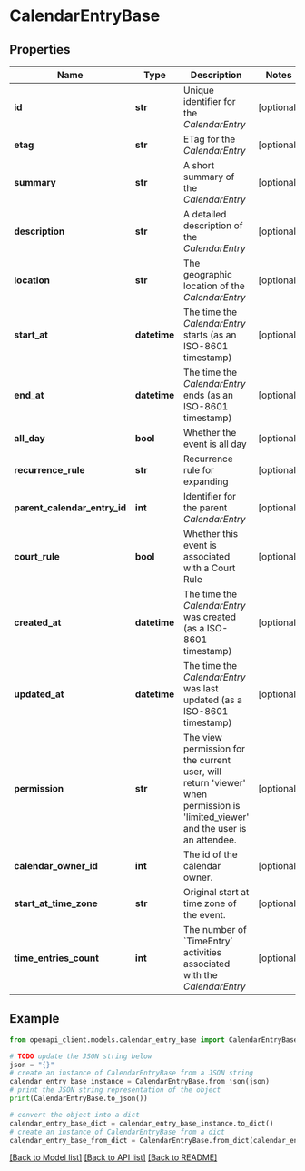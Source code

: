 # CalendarEntryBase


## Properties

Name | Type | Description | Notes
------------ | ------------- | ------------- | -------------
**id** | **str** | Unique identifier for the *CalendarEntry* | [optional] 
**etag** | **str** | ETag for the *CalendarEntry* | [optional] 
**summary** | **str** | A short summary of the *CalendarEntry* | [optional] 
**description** | **str** | A detailed description of the *CalendarEntry* | [optional] 
**location** | **str** | The geographic location of the *CalendarEntry* | [optional] 
**start_at** | **datetime** | The time the *CalendarEntry* starts (as an ISO-8601 timestamp) | [optional] 
**end_at** | **datetime** | The time the *CalendarEntry* ends (as an ISO-8601 timestamp) | [optional] 
**all_day** | **bool** | Whether the event is all day | [optional] 
**recurrence_rule** | **str** | Recurrence rule for expanding | [optional] 
**parent_calendar_entry_id** | **int** | Identifier for the parent *CalendarEntry* | [optional] 
**court_rule** | **bool** | Whether this event is associated with a Court Rule | [optional] 
**created_at** | **datetime** | The time the *CalendarEntry* was created (as a ISO-8601 timestamp) | [optional] 
**updated_at** | **datetime** | The time the *CalendarEntry* was last updated (as a ISO-8601 timestamp) | [optional] 
**permission** | **str** | The view permission for the current user, will return &#39;viewer&#39; when permission is &#39;limited_viewer&#39; and the user is an attendee. | [optional] 
**calendar_owner_id** | **int** | The id of the calendar owner. | [optional] 
**start_at_time_zone** | **str** | Original start at time zone of the event. | [optional] 
**time_entries_count** | **int** | The number of &#x60;TimeEntry&#x60; activities associated with the *CalendarEntry* | [optional] 

## Example

```python
from openapi_client.models.calendar_entry_base import CalendarEntryBase

# TODO update the JSON string below
json = "{}"
# create an instance of CalendarEntryBase from a JSON string
calendar_entry_base_instance = CalendarEntryBase.from_json(json)
# print the JSON string representation of the object
print(CalendarEntryBase.to_json())

# convert the object into a dict
calendar_entry_base_dict = calendar_entry_base_instance.to_dict()
# create an instance of CalendarEntryBase from a dict
calendar_entry_base_from_dict = CalendarEntryBase.from_dict(calendar_entry_base_dict)
```
[[Back to Model list]](../README.md#documentation-for-models) [[Back to API list]](../README.md#documentation-for-api-endpoints) [[Back to README]](../README.md)


